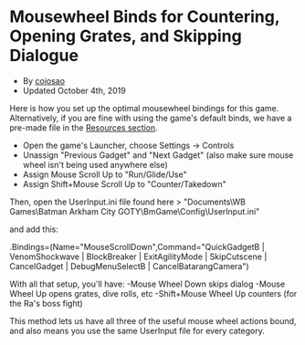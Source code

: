 # Mousewheel Binds for Countering, Opening Grates, and Skipping Dialogue
- By [cojosao](https://www.speedrun.com/user/cojosao)
- Updated October 4th, 2019

Here is how you set up the optimal mousewheel bindings for this game. Alternatively, if you are fine with using the game's default binds, we have a pre-made file in the [Resources section](https://www.speedrun.com/arkhamcity/resources).

* Open the game's Launcher, choose Settings -> Controls
* Unassign "Previous Gadget" and "Next Gadget" (also make sure mouse wheel isn't being used anywhere else)
* Assign Mouse Scroll Up to "Run/Glide/Use"
* Assign Shift+Mouse Scroll Up to "Counter/Takedown"

Then, open the UserInput.ini file found here > "Documents\WB Games\Batman Arkham City GOTY\BmGame\Config\UserInput.ini"

 and add this:

.Bindings=(Name="MouseScrollDown",Command="QuickGadgetB | VenomShockwave | BlockBreaker | ExitAgilityMode | SkipCutscene | CancelGadget | DebugMenuSelectB | CancelBatarangCamera")

With all that setup, you'll have:
-Mouse Wheel Down skips dialog
-Mouse Wheel Up opens grates, dive rolls, etc
-Shift+Mouse Wheel Up counters (for the Ra's boss fight)

This method lets us have all three of the useful mouse wheel actions bound, and also means you use the same UserInput file for every category.